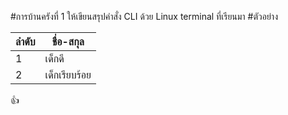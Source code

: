  #การบ้านครังที่ 1
 ให้เขียนสรุปคำสั่ง CLI ด้วย Linux terminal ที่เรียนมา
 #ตัวอย่าง
 
 ลำดับ  |  ชื่อ-สกุล
 ----- |  -----
  1    |  เด็กดี
  2    |  เด็กเรียบร้อย
  
:+1:
